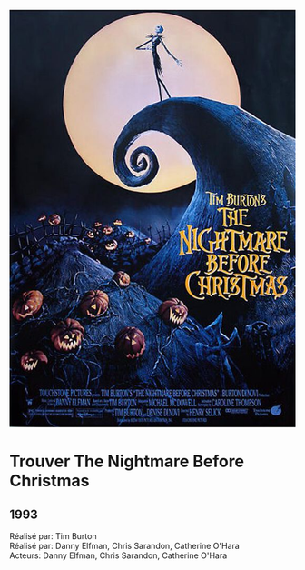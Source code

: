 ![](./thenightmare.jpg)

# Trouver The Nightmare Before Christmas #
## 1993 ##

Réalisé par: Tim  Burton <br/>
Réalisé par: Danny Elfman, Chris Sarandon, Catherine O'Hara <br/>
Acteurs: Danny Elfman, Chris Sarandon, Catherine O'Hara 

